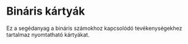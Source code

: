 # Bináris kártyák

Ez a segédanyag a bináris számokhoz kapcsolódó tevékenységekhez tartalmaz nyomtatható kártyákat.